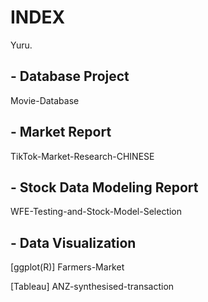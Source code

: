 # INDEX
Yuru.

## - Database Project
Movie-Database

## - Market Report
TikTok-Market-Research-CHINESE

## - Stock Data Modeling Report
WFE-Testing-and-Stock-Model-Selection

## - Data Visualization
[ggplot(R)] Farmers-Market

[Tableau] ANZ-synthesised-transaction
